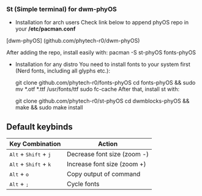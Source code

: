 ### St (Simple terminal) for dwm-phyOS

 - Installation for arch users
 Check link below to append phyOS repo in your **/etc/pacman.conf**
 
 [dwm-phyOS] (github.com/phytech-r0/dwm-phyOS)

 After adding the repo, install easily with:
    pacman -S st-phyOS fonts-phyOS
    
 - Installation for any distro
 You need to install fonts to your system first (Nerd fonts, including all glyphs etc.):
 
    git clone github.com/phytech-r0/fonts-phyOS
	cd fonts-phyOS && sudo mv *.otf *.ttf /usr/fonts/ttf
	sudo fc-cache
 After that, install st with:
 
    git clone github.com/phytech-r0/st-phyOS
	cd dwmblocks-phyOS && make && sudo make install

## Default keybinds

<div align="center">

Key Combination | Action
----------------- | ----------
 <kbd>Alt</kbd> + <kbd>Shift</kbd> + <kbd>j</kbd>     | Decrease font size (zoom -)
 <kbd>Alt</kbd> + <kbd>Shift</kbd> + <kbd>k</kbd>     | Increase font size (zoom +)
 <kbd>Alt</kbd> + <kbd>o</kbd>      | Copy output of command
 <kbd>Alt</kbd> + <kbd>;</kbd>      | Cycle fonts

</div>
<div>
